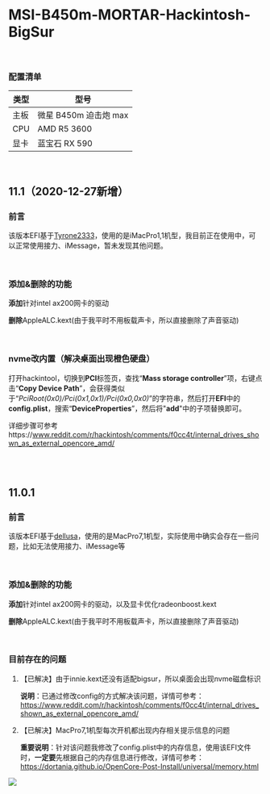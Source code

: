 # MSI-B450m-MORTAR-Hackintosh-BigSur

<br>

### 配置清单

| 类型 | 型号                  |
| ---- | --------------------- |
| 主板 | 微星 B450m 迫击炮 max |
| CPU  | AMD R5 3600           |
| 显卡 | 蓝宝石 RX 590         |

<br>

## 11.1（2020-12-27新增）

### 前言

该版本EFI基于[Tyrone2333](https://github.com/Tyrone2333/r5-2600-b450m-bazooka-5700-hackintosh)，使用的是iMacPro1,1机型，我目前正在使用中，可以正常使用接力、iMessage，暂未发现其他问题。

<br>

### 添加&删除的功能

**添加**针对intel ax200网卡的驱动

**删除**AppleALC.kext(由于我平时不用板载声卡，所以直接删除了声音驱动)

<br>

### nvme改内置（解决桌面出现橙色硬盘）

打开hackintool，切换到**PCI**标签页，查找“**Mass storage controller**”项，右键点击“**Copy Device Path**”，会获得类似于“*PciRoot(0x0)/Pci(0x1,0x1)/Pci(0x0,0x0)*”的字符串，然后打开**EFI**中的**config.plist**，搜索“**DeviceProperties**”，然后将"**add**"中的子项替换即可。

详细步骤可参考https://www.reddit.com/r/hackintosh/comments/f0cc4t/internal_drives_shown_as_external_opencore_amd/

<br>

<br>

## 11.0.1

### 前言

该版本EFI基于[dellusa](https://github.com/dellusa/Opencore-MSI-B450M-PRO-R5-3600)，使用的是MacPro7,1机型，实际使用中确实会存在一些问题，比如无法使用接力、iMessage等

<br>

### 添加&删除的功能

**添加**针对intel ax200网卡的驱动，以及显卡优化radeonboost.kext

**删除**AppleALC.kext(由于我平时不用板载声卡，所以直接删除了声音驱动)

<br>

### 目前存在的问题

1. 【已解决】由于innie.kext还没有适配bigsur，所以桌面会出现nvme磁盘标识

   **说明**：已通过修改config的方式解决该问题，详情可参考：https://www.reddit.com/r/hackintosh/comments/f0cc4t/internal_drives_shown_as_external_opencore_amd/

2. 【已解决】MacPro7,1机型每次开机都出现内存相关提示信息的问题

   **重要说明**：针对该问题我修改了config.plist中的内存信息，使用该EFI文件时，**一定要**先根据自己的内存信息进行修改，详情可参考：https://dortania.github.io/OpenCore-Post-Install/universal/memory.html

![](https://i.loli.net/2020/12/03/D5c619Rjrpxdhby.png)